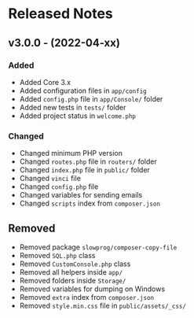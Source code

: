 # Released Notes

## v3.0.0 - (2022-04-xx)

### Added

- Added Core 3.x
- Added configuration files in `app/config`
- Added `config.php` file in `app/Console/` folder
- Added new tests in `tests/` folder
- Added project status in `welcome.php`

### Changed

- Changed minimum PHP version
- Changed `routes.php` file in `routers/` folder
- Changed `index.php` file in `public/` folder
- Changed `vinci` file
- Changed `config.php` file
- Changed variables for sending emails
- Changed `scripts` index from `composer.json`

## Removed

- Removed package `slowprog/composer-copy-file`
- Removed `SQL.php` class
- Removed `CustomConsole.php` class
- Removed all helpers inside `app/`
- Removed folders inside `Storage/`
- Removed variables for dumping on Windows
- Removed `extra` index from `composer.json`
- Removed `style.min.css` file in `public/assets/_css/`